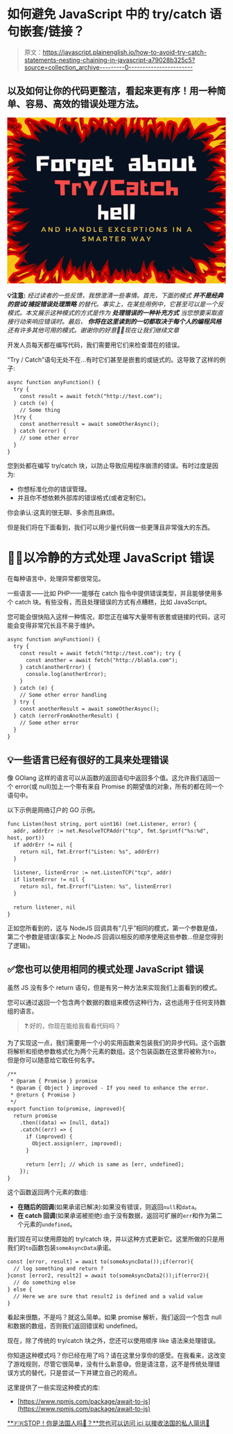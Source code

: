 # 如何避免 JavaScript 中的 try/catch 语句嵌套/链接？

> 原文：<https://javascript.plainenglish.io/how-to-avoid-try-catch-statements-nesting-chaining-in-javascript-a79028b325c5?source=collection_archive---------0----------------------->

## 以及如何让你的代码更整洁，看起来更有序！用一种简单、容易、高效的错误处理方法。

![](img/519472cdb7e5c8025ed5ac83505ac4b7.png)

**💡注意:** *经过读者的一些反馈，我想澄清一些事情。首先，下面的模式* ***并不是经典的尝试/捕捉错误处理策略*** *的替代。事实上，在某些用例中，它甚至可以是一个反模式。本文展示这种模式的方式是作为* ***处理错误的一种补充方式*** *当您想要采取直接行动来响应错误时。最后，* ***你将在这里读到的一切都取决于每个人的编程风格*** *还有许多其他可用的模式。谢谢你的好意🙏🏻现在让我们继续文章*

开发人员每天都在编写代码，我们需要用它们来检查潜在的错误。

“Try / Catch”语句无处不在…有时它们甚至是嵌套的或链式的。这导致了这样的例子:

```
async function anyFunction() {
  try {
    const result = await fetch("http://test.com");
  } catch (e) {
    // Some thing
  }try {
    const anotherresult = await someOtherAsync();
  } catch (error) {
    // some other error
  }
}
```

您到处都在编写 try/catch 块，以防止导致应用程序崩溃的错误。有时过度是因为:

*   你想标准化你的错误管理。
*   并且你不想依赖外部库的错误格式(或者定制它)。

你会承认:这真的很无聊、多余而且麻烦。

但是我们将在下面看到，我们可以用少量代码做一些更薄且非常强大的东西。

# 🙏🏻以冷静的方式处理 JavaScript 错误

在每种语言中，处理异常都很常见。

一些语言——比如 PHP——能够在 catch 指令中提供错误类型，并且能够使用多个 catch 块。有些没有，而且处理错误的方式有点糟糕，比如 JavaScript。

您可能会很快陷入这样一种情况，即您正在编写大量带有嵌套或链接的代码，这可能会变得非常冗长且不易于维护。

```
async function anyFunction() {
  try {
    const result = await fetch("http://test.com"); try {
      const another = await fetch("http://blabla.com");
    } catch(anotherError) {
      console.log(anotherError);
    } 
  } catch (e) {
    // Some other error handling
  } try {
    const anotherResult = await someOtherAsync();
  } catch (errorFromAnotherResult) {
    // Some other error
  }
}
```

## **💡一些语言已经有很好的工具来处理错误**

像 GOlang 这样的语言可以从函数的返回语句中返回多个值。这允许我们返回一个 error(或 null)加上一个带有来自 Promise 的期望值的对象，所有的都在同一个语句中。

以下示例是网络订户的 GO 示例。

```
func Listen(host string, port uint16) (net.Listener, error) {
  addr, addrErr := net.ResolveTCPAddr("tcp", fmt.Sprintf("%s:%d", host, port))
  if addrErr != nil {
    return nil, fmt.Errorf("Listen: %s", addrErr)
  }

  listener, listenError := net.ListenTCP("tcp", addr)
  if listenError != nil {
    return nil, fmt.Errorf("Listen: %s", listenError)
  }

  return listener, nil
}
```

正如您所看到的，这与 NodeJS 回调具有“几乎”相同的模式，第一个参数是值，第二个参数是错误(事实上 NodeJS 回调以相反的顺序使用这些参数…但是您得到了逻辑)。

## ✅您也可以使用相同的模式处理 JavaScript 错误

虽然 JS 没有多个 return 语句，但是有另一种方法来实现我们上面看到的模式。

您可以通过返回一个包含两个数据的数组来模仿这种行为，这也适用于任何支持数组的语言。

> ❓:好的，你现在能给我看看代码吗？

为了实现这一点，我们需要用一个小的实用函数来包装我们的异步代码。这个函数将解析和拒绝参数格式化为两个元素的数组。这个包装函数在这里将被称为`to`，但是你可以随意给它取任何名字。

```
/**
 * @param { Promise } promise
 * @param { Object } improved - If you need to enhance the error.
 * @return { Promise }
 */
export function to(promise, improved){
  return promise
    .then((data) => [null, data])
    .catch((err) => {
      if (improved) {
        Object.assign(err, improved);
      }

      return [err]; // which is same as [err, undefined];
    });
}
```

这个函数返回两个元素的数组:

*   **在随后的回调**(如果承诺已解决):如果没有错误，则返回`null`和`data`。
*   **在 catch 回调**(如果承诺被拒绝):由于没有数据，返回可扩展的`err`和作为第二个元素的`undefined`。

我们现在可以使用原始的 try/catch 块，并以这种方式更新它。这里所做的只是用我们的`to`函数包装`someAsyncData`承诺。

```
const [error, result] = await to(someAsyncData());if(error){
  // log something and return ?
}const [error2, result2] = await to(someAsyncData2());if(error2){
  // do something else
} else {
  // Here we are sure that result2 is defined and a valid value
}
```

看起来很酷，不是吗？就这么简单。如果 promise 解析，我们返回一个包含 null 和数据的数组，否则我们返回错误和 undefined。

现在，除了传统的 try/catch 块之外，您还可以使用顺序 like 语法来处理错误。

你知道这种模式吗？你已经在用了吗？请在这里分享你的感受。在我看来，这改变了游戏规则，尽管它很简单，没有什么新意😅。但是请注意，这不是传统处理错误方式的替代，只是尝试一下并建立自己的观点。

这里提供了一些实现这种模式的库:

*   [https://www.npmjs.com/package/await-to-js](https://www.npmjs.com/package/await-to-js)

[**🇫🇷STOP！你是法国人吗🥖？**您也可以访问 ici 以接收法国的私人简讯🙂](https://codingspark.io)
